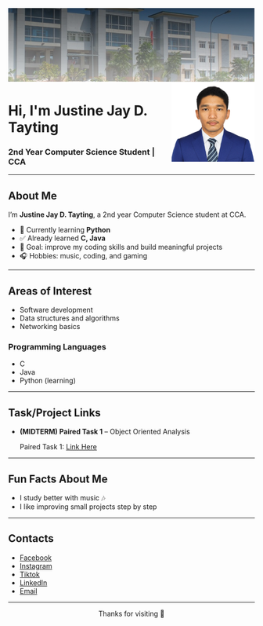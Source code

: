 <img width="1100" height="150" alt="image" src="images/Justine_Banner.png" />

<img align="right" src="images/Justine.profile.png" width="170" height="160">

# Hi, I'm Justine Jay D. Tayting
### 2nd Year Computer Science Student | CCA

---

## About Me

I’m **Justine Jay D. Tayting**, a 2nd year Computer Science student at CCA.  
- 🌱 Currently learning **Python**  
- ✅ Already learned **C, Java**  
- 🎯 Goal: improve my coding skills and build meaningful projects  
- 🎧 Hobbies: music, coding, and gaming 

---

## Areas of Interest
- Software development  
- Data structures and algorithms  
- Networking basics  

### Programming Languages
- C  
- Java  
- Python (learning)

---

## Task/Project Links

- **(MIDTERM) Paired Task 1** – Object Oriented Analysis
  
  Paired Task 1: [Link Here](https://github.com/tayting05/7OOP-Lab-Task/blob/main/Task&Projects/MIDTERM/Paired%20Task%201.md)

---

## Fun Facts About Me
- I study better with music 🎶  
- I like improving small projects step by step  

---

## Contacts
- [Facebook](https://facebook.com/tayting05/)
- [Instagram](https://instagram.com/tayting05/)
- [Tiktok](https://tiktok.com/@tayting05/)
- [LinkedIn](https://linkedin.com/in/justine-jay-tayting-406aa6332/)  
- [Email](jtayting24-1435@cca.edu.ph)

---
<p align="center">Thanks for visiting 🚀</p>
